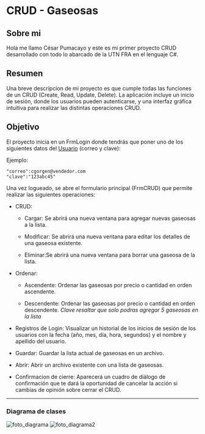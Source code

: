 # CRUD - Gaseosas

## Sobre mi

Hola me llamo César Pumacayo y este es mi primer proyecto CRUD desarrollado con todo lo abarcado de la UTN FRA en el lenguaje C#.

## Resumen
Una breve descripcion de mi proyecto es que cumple todas las funciones de un CRUD (Create, Read, Update, Delete). La aplicación incluye un inicio de sesión, donde los usuarios pueden autenticarse, y una interfaz gráfica intuitiva para realizar las distintas operaciones CRUD.

## Objetivo

El proyecto inicia en un FrmLogin donde tendrás que poner uno de los siguientes datos del [Usuario](https://drive.google.com/file/d/1dzJEBSH9uR34Oiy_KvGOkDJFkfiZipUm/view?usp=sharing:) (correo y clave):

Ejemplo:
~~~ 
"correo":cgorgen@vendedor.com 
"clave":"123abc45"
~~~ 


Una vez logueado, se abre el formulario principal (FrmCRUD) que permite realizar las siguientes operaciones:

- CRUD:

    - Cargar: Se abrirá una nueva ventana para agregar nuevas gaseosas a la lista.

    - Modificar: Se abrirá una nueva ventana para editar los detalles de una gaseosa existente.
    - Eliminar:Se abrirá una nueva ventana para borrar una gaseosa de la lista.
- Ordenar:

    - Ascendente: Ordenar las gaseosas por precio o cantidad en orden ascendente.
    
    - Descendente: Ordenar las gaseosas por precio o cantidad en orden descendente.
*Clave resaltar que solo podras agregar 5 gaseosas en la lista*

- Registros de Login: Visualizar un historial de los inicios de sesión de los usuarios con la fecha (año, mes, día, hora, segundos) y el nombre y apellido del usuario.

- Guardar: Guardar la lista actual de gaseosas en un archivo.

- Abrir: Abrir un archivo existente con una lista de gaseosas.

- Confirmacion de cierre: Aparecerá un cuadro de diálogo de confirmación que te dará la oportunidad de cancelar la acción si cambias de opinión sobre cerrar el CRUD.

--- 
### Diagrama de clases

![foto_diagrama](https://github.com/CesarPumacayo/Pumacayo.Cesar.PrimerParcial/assets/98622455/99c97c80-a2bf-4533-8dbe-64a6bfc793eb)
![foto_diagrama2](https://github.com/CesarPumacayo/Pumacayo.Cesar.PrimerParcial/assets/98622455/34b3aea8-f28a-4763-a9be-78430baf419d)
